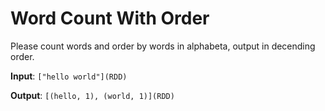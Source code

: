 # Word Count With Order

Please count words and order by words in alphabeta, output in decending order.

**Input**: `["hello world"](RDD)` 

**Output**: `[(hello, 1), (world, 1)](RDD)`
